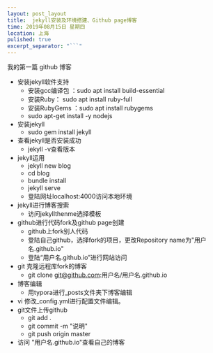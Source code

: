 ```yaml
---
layout: post_layout
title:  jekyll安装及环境搭建、Github page博客
time: 2019年08月15日 星期四
location: 上海
pulished: true
excerpt_separator: "```"
---
```


我的第一篇 github 博客

- 安装jekyll软件支持
  - 安装gcc编译包 ：sudo apt install build-essential
  - 安装Ruby： sudo apt install ruby-full
  - 安装RubyGems ：sudo apt install rubygems
  - sudo apt-get install -y nodejs
- 安装jekyll
  - sudo gem install jekyll
- 查看jekyll是否安装成功
  - jekyll -v查看版本
- jekyll运用
  - jekyll new blog 
  - cd blog
  - bundle install
  - jekyll  serve
  - 登陆网址localhost:4000访问本地环境
- jekyll进行博客搜索
  - 访问jekyllthenme选择模板
- github进行代码fork及github page创建
  - github上fork别人代码
  - 登陆自己github，选择fork的项目，更改Repository name为"用户名.github.io"
  - 登陆“用户名.github.io”进行网站访问
- git 克隆远程库fork的博客
  - git clone git@github.com:用户名/用户名.github.io
- 博客编辑
  - 用typora进行_posts文件夹下博客编辑
- vi 修改_config.yml进行配置文件编辑。
- git文件上传github
  - git add .
  - git  commit -m "说明"
  - git push origin master
- 访问 "用户名.github.io"查看自己的博客